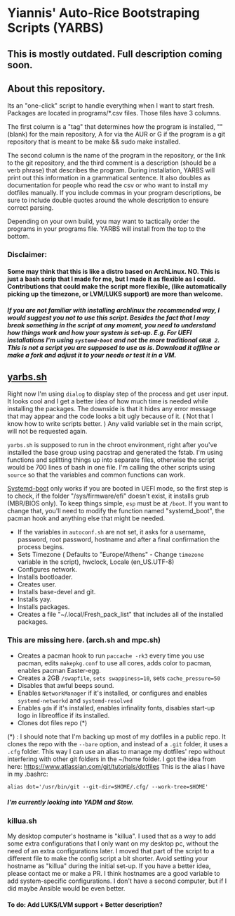 # Yiannis' Auto-Rice Bootstraping Scripts (YARBS)

## This is mostly outdated. Full description coming soon.

## About this repository.
Its an "one-click" script to handle everything when I want to start fresh. Packages are located in programs/\*.csv files. Those files have 3 columns.

The first column is a "tag" that determines how the program is installed, "" (blank) for the main repository, A for via the AUR or G if the program is a git repository that is meant to be make && sudo make installed.

The second column is the name of the program in the repository, or the link to the git repository, and the third comment is a description (should be a verb phrase) that describes the program. During installation, YARBS will print out this information in a grammatical sentence. It also doubles as documentation for people who read the csv or who want to install my dotfiles manually. If you include commas in your program descriptions, be sure to include double quotes around the whole description to ensure correct parsing.

Depending on your own build, you may want to tactically order the programs in your programs file. YARBS will install from the top to the bottom.


### Disclaimer: 
#### Some may think that this is like a distro based on ArchLinux. NO. This is just a bash scrip that I made for me, but I made it as flexible as I could. Contributions that could make the script more flexible, (like automatically picking up the timezone, or LVM/LUKS support) are more than welcome.
##### If you are not familiar with installing archlinux the recommended way, I would suggest you not to use this script. Besides the fact that I may break something in the script at any moment, you need to understand how things work and how your system is set-up. E.g. For UEFI installations I'm using `systemd-boot` and not the more traditional `GRUB 2`. This is not a script you are supposed to use as is. Download it offline or make a fork and adjust it to your needs or test it in a VM. 

## [yarbs.sh](https://github.com/ispanos/YARBS/blob/master/yarbs.sh)

Right now I'm using `dialog` to display step of the process and get user input. It looks cool and I get a better idea of how much time is needed while installing the packages. The downside is that it hides any error message that may appear and the code looks a bit ugly because of it. ( Not that I know how to write scripts better. ) Any valid variable set in the main script, will not be requested again.

`yarbs.sh` is supposed to run in the chroot environment, right after you've installed the base group using pacstrap and generated the fstab. I'm using functions and splitting things up into separate files, otherwise the script would be 700 lines of bash in one file. I'm calling the other scripts using `source` so that the variables and common functions can work. 

[Systemd-boot](https://wiki.archlinux.org/index.php/Systemd-boot) only works if you are booted in UEFI mode, so the first step is to check, if the folder "/sys/firmware/efi" doesn't exist, it installs grub (MBR/BIOS only). To keep things simple, `esp` must be at `/boot`. If you want to change that, you'll need to modify the function named "systemd_boot", the pacman hook and anything else that might be needed.

- If the variables in `autoconf.sh` are not set, it asks for a username, password, root password, hostname and after a final confirmation the process begins.
- Sets Timezone ( Defaults to "Europe/Athens" - Change `timezone` variable in the script), hwclock, Locale (en_US.UTF-8)
- Configures network.
- Installs bootloader.
- Creates user.
- Installs base-devel and git.
- Installs yay.
- Installs packages.
- Creates a file "\~/.local/Fresh_pack_list" that includes all of the installed packages.

### This are missing here. (arch.sh and mpc.sh)
- Creates a pacman hook to run `paccache -rk3` every time you use pacman, edits  `makepkg.conf` to use all cores, adds color to pacman, enables pacman Easter-egg.
- Creates a 2GB `/swapfile`, `sets swappiness=10`, sets `cache_pressure=50`
- Disables that awful beeps sound.
- Enables `NetworkManager` if it's installed, or configures and enables `systemd-networkd` and `systemd-resolved`
- Enables `gdm` if it's installed, enables infinality fonts, disables start-up logo in libreoffice if its installed.
- Clones dot files repo (\*)

(\*) : I should note that I'm backing up most of my dotfiles in a public repo. It clones the repo with the `--bare` option, and instead  of a `.git` folder, it uses a `.cfg` folder. This way I can use an alias to manage my dotfiles' repo without interfering with other git folders in the \~/home folder. I got the idea from here: https://www.atlassian.com/git/tutorials/dotfiles
This is the alias I have in my .bashrc:

`alias dot='/usr/bin/git --git-dir=$HOME/.cfg/ --work-tree=$HOME'`

##### I'm currently looking into YADM and Stow. 

### killua.sh
My desktop computer's hostname is "killua". I used that as a way to add some extra configurations that I only want on my desktop pc, without the need of an extra configurations later. I moved that part of the script to a different file to make the config script a bit shorter. Avoid setting your hostname as "killua" during the initial set-up. If you have a better idea, please contact me or make a PR. I think hostnames are a good variable to add system-specific configurations. I don't have a second computer, but if I did maybe Ansible would be even better.

#### To do: Add LUKS/LVM support + Better description?
